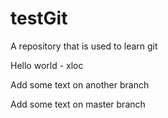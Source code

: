 # testGit
A repository that is used to learn git

Hello world - xloc

Add some text on another branch

Add some text on master branch